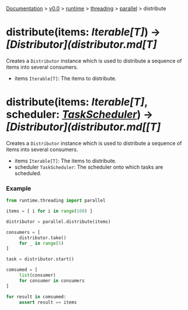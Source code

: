 [Documentation](/docs/documentation.md) >
 [v0.0](/docs/0.0/version.md) >
  [runtime](/docs/0.0/runtime/module.md) >
   [threading](/docs/0.0/runtime/threading/module.md) >
    [parallel](/docs/0.0/runtime/threading/parallel/module.md) >
     distribute

# distribute(items: _Iterable[T]_) -> _[Distributor](distributor.md[T]_

Creates a `Distributor` instance which is used to distribute a sequence of items into several consumers.

- items `Iterable[T]`: The items to distribute.

# distribute(items: _Iterable[T]_, scheduler: _[TaskScheduler](../tasks/schedulers/task_scheduler.md)_) -> _[Distributor](distributor.md[[T]_

Creates a `Distributor` instance which is used to distribute a sequence of items into several consumers.

- items `Iterable[T]`: The items to distribute.
- scheduler `TaskScheduler`: The scheduler onto which tasks are scheduled.

### Example

```python
from runtime.threading import parallel

items = [ i for i in range(100) ]

distributor = parallel.distribute(items)

consumers = [
     distributor.take()
     for _ in range(5)
]

task = distributor.start()

comsumed = [
     list(consumer)
     for consumer in consumers
]

for result in comsumed:
     assert result == items
```